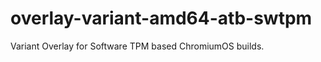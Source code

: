 <!-- cspell:ignore swtpm -->

# overlay-variant-amd64-atb-swtpm

Variant Overlay for Software TPM based ChromiumOS builds.